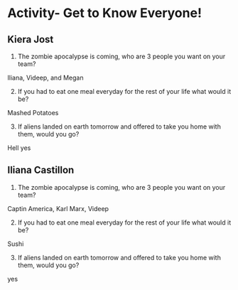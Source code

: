 # Activity- Get to Know Everyone!

## Kiera Jost 

1. The zombie apocalypse is coming, who are 3 people you want on your team?

Iliana, Videep, and Megan 

2. If you had to eat one meal everyday for the rest of your life what would it be?

Mashed Potatoes 

3. If aliens landed on earth tomorrow and offered to take you home with them, would you go?

Hell yes

## Iliana Castillon 

1. The zombie apocalypse is coming, who are 3 people you want on your team?

Captin America, Karl Marx, Videep

2. If you had to eat one meal everyday for the rest of your life what would it be?

Sushi

3. If aliens landed on earth tomorrow and offered to take you home with them, would you go?

yes
